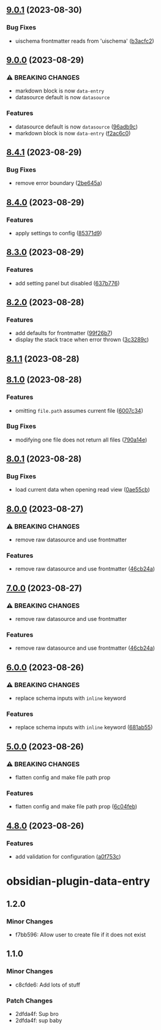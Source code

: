 

## [9.0.1](https://github.com/waynevanson/obsidian-plugin-data-entry/compare/9.0.0...9.0.1) (2023-08-30)


### Bug Fixes

* uischema frontmatter reads from 'uischema' ([b3acfc2](https://github.com/waynevanson/obsidian-plugin-data-entry/commit/b3acfc2f21adc94e98016eada7e5de67833fca68))

## [9.0.0](https://github.com/waynevanson/obsidian-plugin-data-entry/compare/8.4.1...9.0.0) (2023-08-29)


### ⚠ BREAKING CHANGES

* markdown block is now `data-entry`
* datasource default is now `datasource`

### Features

* datasource default is now `datasource` ([96adb9c](https://github.com/waynevanson/obsidian-plugin-data-entry/commit/96adb9c624ba251561ef8b69f97e4369ddbf069c))
* markdown block is now `data-entry` ([f2ac6c0](https://github.com/waynevanson/obsidian-plugin-data-entry/commit/f2ac6c075b8dbff8c202f03549ca6ee5d0c6f789))

## [8.4.1](https://github.com/waynevanson/obsidian-plugin-data-entry/compare/8.4.0...8.4.1) (2023-08-29)


### Bug Fixes

* remove error boundary ([2be645a](https://github.com/waynevanson/obsidian-plugin-data-entry/commit/2be645a7a9c4c16a9d98e5410d0c05537f14c949))

## [8.4.0](https://github.com/waynevanson/obsidian-plugin-data-entry/compare/8.3.0...8.4.0) (2023-08-29)


### Features

* apply settings to config ([85371d9](https://github.com/waynevanson/obsidian-plugin-data-entry/commit/85371d9cd9f5c674b41ccc7a2022e8bd189c368c))

## [8.3.0](https://github.com/waynevanson/obsidian-plugin-data-entry/compare/8.2.0...8.3.0) (2023-08-29)


### Features

* add setting panel but disabled ([637b776](https://github.com/waynevanson/obsidian-plugin-data-entry/commit/637b776810bd28049f4eca3304e80ee5fc54c9c5))

## [8.2.0](https://github.com/waynevanson/obsidian-plugin-data-entry/compare/8.1.1...8.2.0) (2023-08-28)


### Features

* add defaults for frontmatter ([99f26b7](https://github.com/waynevanson/obsidian-plugin-data-entry/commit/99f26b7e5d156588ba51fd12595a69c703bda59e))
* display the stack trace when error thrown ([3c3289c](https://github.com/waynevanson/obsidian-plugin-data-entry/commit/3c3289c9250b83064556bf6276aa7fb86934d8cc))

## [8.1.1](https://github.com/waynevanson/obsidian-plugin-data-entry/compare/8.1.0...8.1.1) (2023-08-28)

## [8.1.0](https://github.com/waynevanson/obsidian-plugin-data-entry/compare/8.0.1...8.1.0) (2023-08-28)


### Features

* omitting `file.path` assumes current file ([6007c34](https://github.com/waynevanson/obsidian-plugin-data-entry/commit/6007c34882131a05b9c649d8e5ce7fcd6e2022db))


### Bug Fixes

* modifying one file does not return all files ([790a14e](https://github.com/waynevanson/obsidian-plugin-data-entry/commit/790a14e9b24ea0e8267f03a94b05a10fba8f87dd))

## [8.0.1](https://github.com/waynevanson/obsidian-plugin-data-entry/compare/8.0.0...8.0.1) (2023-08-28)


### Bug Fixes

* load current data when opening read view ([0ae55cb](https://github.com/waynevanson/obsidian-plugin-data-entry/commit/0ae55cb07791bc07a3d84afaa00fd197932c0114))

## [8.0.0](https://github.com/waynevanson/obsidian-plugin-data-entry/compare/6.0.0...8.0.0) (2023-08-27)


### ⚠ BREAKING CHANGES

* remove raw datasource and use frontmatter

### Features

* remove raw datasource and use frontmatter ([46cb24a](https://github.com/waynevanson/obsidian-plugin-data-entry/commit/46cb24aa72618213ffea06cf2d89e96810b8e756))

## [7.0.0](https://github.com/waynevanson/obsidian-plugin-data-entry/compare/6.0.0...7.0.0) (2023-08-27)


### ⚠ BREAKING CHANGES

* remove raw datasource and use frontmatter

### Features

* remove raw datasource and use frontmatter ([46cb24a](https://github.com/waynevanson/obsidian-plugin-data-entry/commit/46cb24aa72618213ffea06cf2d89e96810b8e756))

## [6.0.0](https://github.com/waynevanson/obsidian-plugin-data-entry/compare/5.0.0...6.0.0) (2023-08-26)


### ⚠ BREAKING CHANGES

* replace schema inputs with `inline` keyword

### Features

* replace schema inputs with `inline` keyword ([681ab55](https://github.com/waynevanson/obsidian-plugin-data-entry/commit/681ab55e1ab9a5c7fa3e698f02bf3ce37e39b73a))

## [5.0.0](https://github.com/waynevanson/obsidian-plugin-data-entry/compare/4.8.0...5.0.0) (2023-08-26)


### ⚠ BREAKING CHANGES

* flatten config and make file path prop

### Features

* flatten config and make file path prop ([6c04feb](https://github.com/waynevanson/obsidian-plugin-data-entry/commit/6c04febd7e89f5f9db7638591d00f8500e374d7a))

## [4.8.0](https://github.com/waynevanson/obsidian-plugin-data-entry/compare/obsidian-mocks-0.1.2...4.8.0) (2023-08-26)


### Features

* add validation for configuration ([a0f753c](https://github.com/waynevanson/obsidian-plugin-data-entry/commit/a0f753ccf615a80b29dec85ffd07de9e5cab2e36))

# obsidian-plugin-data-entry

## 1.2.0

### Minor Changes

- f7bb596: Allow user to create file if it does not exist

## 1.1.0

### Minor Changes

- c8cfde6: Add lots of stuff

### Patch Changes

- 2dfda4f: Sup bro
- 2dfda4f: sup baby